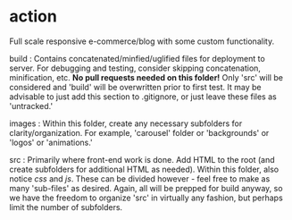 # action
Full scale responsive e-commerce/blog with some custom functionality.

build
: Contains concatenated/minfied/uglified files for deployment to server. For debugging and testing, consider skipping concatenation, minification, etc. **No pull requests needed on this folder!** Only 'src' will be considered and 'build' will be overwritten prior to first test. It may be advisable to just add this section to .gitignore, or just leave these files as 'untracked.'

images
: Within this folder, create any necessary subfolders for clarity/organization. For example, 'carousel' folder or 'backgrounds' or 'logos' or 'animations.'

src
: Primarily where front-end work is done. Add HTML to the root (and create subfolders for additional HTML as needed). Within this folder, also notice *css* and *js*. These can be divided however - feel free to make as many 'sub-files' as desired. Again, all will be prepped for build anyway, so we have the freedom to organize 'src' in virtually any fashion, but perhaps limit the number of subfolders.
